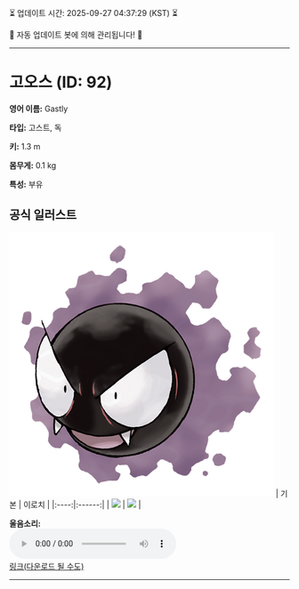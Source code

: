 
⏳ 업데이트 시간: 2025-09-27 04:37:29 (KST) ⏳

🤖 자동 업데이트 봇에 의해 관리됩니다! 🤖

---

# 고오스 (ID: 92)
**영어 이름:** Gastly

**타입:** 고스트, 독

**키:** 1.3 m

**몸무게:** 0.1 kg

**특성:** 부유

## 공식 일러스트
![](https://raw.githubusercontent.com/PokeAPI/sprites/master/sprites/pokemon/other/official-artwork/92.png)
| 기본 | 이로치 |
|:----:|:------:|
| <img src="http://play.pokemonshowdown.com/sprites/ani/gastly.gif" width="200"> | <img src="http://play.pokemonshowdown.com/sprites/ani-shiny/gastly.gif" width="200"> |

**울음소리:**<br><audio controls src="https://raw.githubusercontent.com/PokeAPI/cries/main/cries/pokemon/latest/92.ogg"></audio><br> [링크(다운로드 될 수도)](https://raw.githubusercontent.com/PokeAPI/cries/main/cries/pokemon/latest/92.ogg)


---
